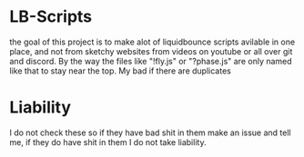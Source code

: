 # LB-Scripts
the goal of this project is to make alot of liquidbounce scripts avilable in one place, and not from sketchy websites from videos on youtube or all over git and discord.
By the way the files like "!fly.js" or "?phase.js" are only named like that to stay near the top. My bad if there are duplicates
# Liability 
I do not check these so if they have bad shit in them make an issue and tell me, if they do have shit in them I do not take liability.
